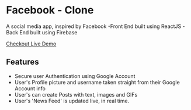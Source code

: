 # Facebook - Clone

A social media app, inspired by Facebook
    -Front End built using ReactJS
    -Back End built using Firebase

[Checkout Live Demo](https://facebook-clone-82ff9.web.app/)

## Features 
 - Secure user Authentication using Google Account
 - User's Profile picture and username taken straight from their Google Account info
 - User's can create Posts with text, images and GIFs
 - User's 'News Feed' is updated live, in real time.


